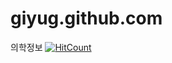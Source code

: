 # giyug.github.com
의학정보
[![HitCount](http://hits.dwyl.io/giyug/giyug/giyuggithubio.svg)](http://hits.dwyl.io/giyug/giyug/giyuggithubio)
